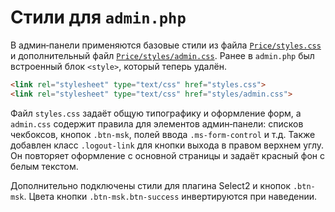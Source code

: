 # Стили для `admin.php`

В админ‑панели применяются базовые стили из файла [`Price/styles.css`](../../Price/styles.css) и дополнительный файл [`Price/styles/admin.css`](../../Price/styles/admin.css). Ранее в `admin.php` был встроенный блок `<style>`, который теперь удалён.

```html
<link rel="stylesheet" type="text/css" href="styles.css">
<link rel="stylesheet" type="text/css" href="styles/admin.css">
```

Файл `styles.css` задаёт общую типографику и оформление форм, а `admin.css` содержит правила для элементов админ‑панели: списков чекбоксов, кнопок `.btn-msk`, полей ввода `.ms-form-control` и т.д.
Также добавлен класс `.logout-link` для кнопки выхода в правом верхнем углу. Он повторяет оформление с основной страницы и задаёт красный фон с белым текстом.

Дополнительно подключены стили для плагина Select2 и кнопок `.btn-msk`. Цвета кнопки `.btn-msk.btn-success` инвертируются при наведении.
